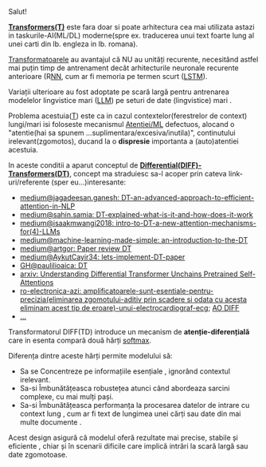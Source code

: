 Salut!

[**Transformers(T)**](https://en.wikipedia.org/wiki/Transformer_(deep_learning_architecture)#Subsequent_work) este fara doar si poate arhitectura cea mai utilizata astazi in taskurile-AI(ML/DL) moderne(spre ex. traducerea unui text foarte lung al unei carti din lb. engleza in lb. romana).

[Transformatoarele](https://medium.com/@sujankarki269/understanding-transformer-by-step-by-step-math-9ba09bb4ac88) au avantajul că NU au unități recurente, necesitând astfel mai puțin timp de antrenament decât arhitecturile neuronale recurente anterioare (R[NN](https://www.youtube.com/watch?v=KphmOJnLAdI&ab_channel=StatQuestwithJoshStarmer), cum ar fi memoria pe termen scurt ([LSTM](https://en.wikipedia.org/wiki/Long_short-term_memory)).

Variații ulterioare au fost adoptate pe scară largă pentru antrenarea modelelor lingvistice mari ([LLM](https://en.wikipedia.org/wiki/Large_language_model)) pe seturi de date (lingvistice) mari .

Problema acestuia([T](https://medium.com/@sujankarki269/understanding-transformer-by-step-by-step-math-9ba09bb4ac88)) este ca in cazul contextelor(ferestrelor de context) lungi/mari isi foloseste mecanismul [Atentiei/ML](https://en.wikipedia.org/wiki/Attention_(machine_learning)) defectuos,
alocand o "atentie(hai sa spunem ...suplimentara/excesiva/inutila)", continutului irelevant(zgomotos), ducand la o **dispresie** importanta a (auto)atentiei acestuia.

In aceste conditii a aparut conceptul de [**Differential(DIFF)-Transformers(DT)**](https://medium.com/@jagadeesan.ganesh/differential-transformers-an-advanced-approach-to-efficient-attention-in-nlp-8b9ffd931df5), concept ma straduiesc sa-l acoper prin cateva link-uri/referente (sper eu...)interesante:

 - [medium@jagadeesan.ganesh: DT-an-advanced-approach-to-efficient-attention-in-NLP](https://medium.com/@jagadeesan.ganesh/differential-transformers-an-advanced-approach-to-efficient-attention-in-nlp-8b9ffd931df5)
 - [medium@sahin.samia: DT-explained-what-is-it-and-how-does-it-work](https://medium.com/@sahin.samia/differential-transformer-explained-what-is-it-and-how-does-it-work-437d91bd8724)
 - [medium@isaakmwangi2018: intro-to-DT-a-new-attention-mechanisms-for(4)-LLMs](https://medium.com/@isaakmwangi2018/intro-to-differential-transformers-a-new-attention-mechanisms-for-large-language-models-llms-9d977b5857ae)
 - [medium@machine-learning-made-simple: an-introduction-to-the-DT](https://machine-learning-made-simple.medium.com/an-introduction-to-the-differential-transformer-ecaa86b1b6a7)
 - [medium@artgor: Paper review DT](https://artgor.medium.com/paper-review-differential-transformer-89a47bbb9700)
 - [medium@AykutCayir34: lets-implement-DT-paper](https://medium.com/@AykutCayir34/lets-implement-differential-transformer-paper-0e4499659604)
 - [GH@paulilioaica: DT](https://github.com/paulilioaica/Differential-Transformer)
 - [arxiv: Understanding Differential Transformer Unchains Pretrained Self-Attentions](https://arxiv.org/html/2505.16333v1)
 - [ro-electronica-azi: amplificatoarele-sunt-esentiale-pentru-precizia(eliminarea zgomotului-aditiv prin scadere si odata cu acesta eliminam acest tip de eroare)-unui-electrocardiograf-ecg](https://electronica-azi.ro/amplificatoarele-sunt-esentiale-pentru-precizia-unui-electrocardiograf-ecg/); [AO DIFF](https://eprofu.ro/docs/electronica/analogica/circuite/3amplificatoare-operationale.pdf)
 - [...](https://www.google.com/search?q=AI+differential+transformers&sca_esv=696a4842670b0588&rlz=1C1CHBF_enRO1132RO1132&udm=2&biw=1920&bih=911&sxsrf=AE3TifO-3zWJVnMVH2_r__rjWgEZriebVQ%3A1748159812639&ei=RM0yaMDfJsqsxc8Ps9rfgA8&ved=0ahUKEwjAkZLlkr6NAxVKVvEDHTPtF_AQ4dUDCBE&uact=5&oq=AI+differential+transformers&gs_lp=EgNpbWciHEFJIGRpZmZlcmVudGlhbCB0cmFuc2Zvcm1lcnMyBxAjGCcYyQJItRBQngtYngtwAXgAkAEAmAFvoAFvqgEDMC4xuAEDyAEA-AEBmAIBoAJymAMAiAYBkgcDMC4xoAfMArIHAzAuMbgHcsIHAzAuMcgHAg&sclient=img)


Transformatorul DIFF(TD) introduce un mecanism de **atenție-diferențială** care in esenta compară două hărți [softmax](https://en.wikipedia.org/wiki/Softmax_function). 

Diferența dintre aceste hărți permite modelului să:

 - Sa se Concentreze pe informațiile esențiale , ignorând contextul irelevant.
 - Sa-si Îmbunătățeasca robustețea atunci când abordeaza sarcini complexe, cu mai mulți pași.
 - Sa-si Îmbunătățeasca performanța la procesarea datelor de intrare cu context lung , cum ar fi text de lungimea unei cărți sau date din mai multe documente .

Acest design asigură că modelul oferă rezultate mai precise, stabile și eficiente , chiar și în scenarii dificile care implică intrări la scară largă sau date zgomotoase.
